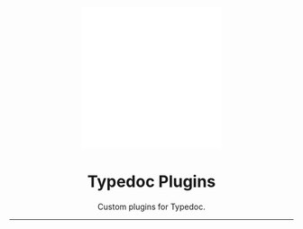 <div align="center">
    <img
        alt="typedoc plugins logo"
        height="250"
        src="logo.svg"
        width="250"
    />
    <h1>
        Typedoc Plugins
    </h1>
    <p>
        Custom plugins for Typedoc.
    </p>
</div>

<hr>
